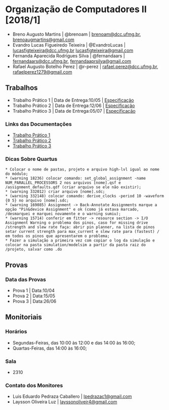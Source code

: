 # Organização de Computadores II [2018/1]

* Breno Augusto Martins | @brenoam |  brenoam@dcc.ufmg.br, brenoaugmartins@gmail.com
* Evandro Lucas Figueiredo Teixeira | @EvandroLucas | lucasfigteixeira@dcc.ufmg.br lucasfigteixeira@gmail.com
* Fernanda Aparecida Rodrigues Silva | @fernandaars | fernandaars@dcc.ufmg.br, fernandaaprsilva@gmail.com
* Rafael Augusto Botelho Perez | @r-perez | rafael.perez@dcc.ufmg.br, rafaelperez1279@gmail.com

## Trabalhos

* Trabalho Prático 1 | Data de Entrega:10/05 | [Especificação](https://github.com/fernandaars/UFMG-5-OC2/blob/master/TP1/tp1_spec.pdf)
* Trabalho Prático 2 | Data de Entrega:12/06 | [Especificação](https://github.com/fernandaars/UFMG-5-OC2/blob/master/TP1/tp1_spec.pdf)
* Trabalho Prático 3 | Data de Entrega:05/07 | [Especificação](https://github.com/fernandaars/UFMG-5-OC2/blob/master/TP1/tp1_spec.pdf)

### Links das Documentações

* [Trabalho Prático 1](https://www.overleaf.com/15100030tndqfqyxsyzy)
* [Trabalho Prático 2](https://www.overleaf.com/15100030tndqfqyxsyzy)
* [Trabalho Prático 3](https://www.overleaf.com/15100030tndqfqyxsyzy)

### Dicas Sobre Quartus

```
* Colocar o nome de pastas, projeto e arquivo high-lvl igual ao nome do módulo;
* (warning 18236) colocar comando: set_global_assignment -name NUM_PARALLEL_PROCESSORS 2 nos arquivos [nome].qsf e /assignment_defaults.qdf (criar arquivo se ele não existir);
* (warning 332012) criar arquivo [nome].sdc;
* (warning 332148) colocar comando: derive_clocks -period 10 -waveform {0 5} no arquivo [nome].sdc;
* (warning 169085) Assignment -> Back-Annotate Assignments marque a opção "Pin&device Assignment" e ok (como já estava marcado, /desmarquei e marquei novamente e o warning sumiu);
* (warning 15714) conferir em fitter -> resource section -> I/O Assignment Warning o problema dos pinos, caso for missing drive /strength and slew rate faça: abrir pin planner, na lista de pinos setar current strength para max_current e slew rate para (fastest) / em todos os pinos que apresentarem o problema;
* Fazer a simulação a primeira vez com copiar o log da simulação e colocar na pasta simulation/modelsim a partir da pasta raiz do /projeto, salvar como .do
```

## Provas
### Data das Provas

* Prova 1 | Data:10/04
* Prova 2 | Data:15/05
* Prova 3 | Data:26/06

## Monitoriais
### Horários

* Segundas-Feiras, das 10:00 às 12:00 e das 14:00 às 16:00;
* Quartas-Feiras, das 14:00 às 16:00;

### Sala

* 2310

### Contato dos Monitores

* Luis Eduardo Pedraza Caballero | lpedrazac1@gmail.com
* Laysson Oliveira Luz | layssonoliveir4@gmail.com
